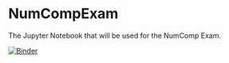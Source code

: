 # NumCompExam
The Jupyter Notebook that will be used for the NumComp Exam.


[![Binder](https://mybinder.org/badge_logo.svg)](https://mybinder.org/v2/gh/hahaharry10/NumCompExam.git/main?labpath=Exam.ipynb)
